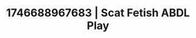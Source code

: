 ---
categories:
- Midnight fantasy
- AI-generated
- Erotic voice acting
- Pleasure activism
- Intimate rituals
- Lace and desire
- ASMR
- Cosplay
image: /assets/images/1746688967683.jpg
layout: post
seo:
  description: Featured content with exclusive ABDL Play, Scat Fetish. HD images available.
  keywords: ABDL Play, Scat Fetish
  og_image: /assets/images/1746688967683.jpg
  schema_type: VisualArtwork
tags:
- ABDL Play
- '#1746688967683'
- Scat Fetish
title: 1746688967683 | Scat Fetish ABDL Play
---